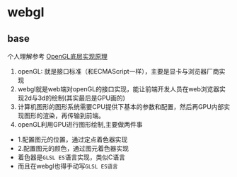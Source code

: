 # webgl

## base

个人理解参考 [OpenGL底层实现原理](https://blog.csdn.net/qq_23034515/article/details/108132191)

1. openGL: 就是接口标准（和ECMAScript一样），主要是显卡与浏览器厂商实现
2. webgl就是web端对openGL的接口实现，能让前端开发人员在web浏览器实现2d与3d的绘制(其实最后是GPU画的)
3. 计算机图形的图形系统需要CPU提供下基本的参数和配置，然后再GPU内部实现图形的渲染，再传输到前端。
4. openGL利用GPU进行图形绘制,主要做两件事
  - 1.配置图元的位置，通过定点着色器实现
  - 2.配置图元的颜色，通过图元着色器实现
  - 着色器是`GLSL ES`语言实现，类似C语言
  - 而且在webgl也得手动写`GLSL ES语言`
